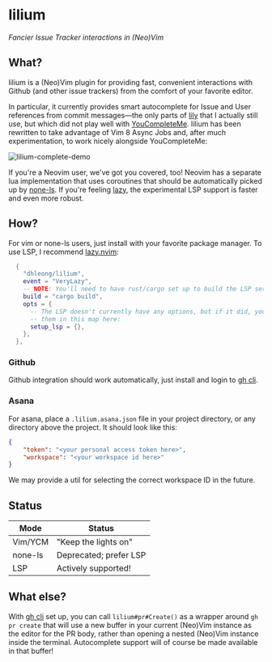 lilium
======

*Fancier Issue Tracker interactions in (Neo)Vim*

## What?

lilium is a (Neo)Vim plugin for providing fast, convenient interactions with
Github (and other issue trackers) from the comfort of your favorite editor.

In particular, it currently provides smart autocomplete for Issue and User
references from commit messages—the only parts of [lily][1] that I actually
still use, but which did not play well with [YouCompleteMe][2]. lilium has
been rewritten to take advantage of Vim 8 Async Jobs and, after much
experimentation, to work nicely alongside YouCompleteMe:

![lilium-complete-demo](https://cloud.githubusercontent.com/assets/816150/12022022/d9516fae-ad59-11e5-993e-5773312fb1ff.gif)

If you're a Neovim user, we've got you covered, too! Neovim has a separate lua
implementation that uses coroutines that should be automatically picked up by
[none-ls][3]. If you're feeling [lazy][4], the experimental LSP support is
faster and even more robust.

## How?

For vim or none-ls users, just install with your favorite package manager. To use LSP, I recommend [lazy.nvim][4]:

```lua
  {
    "dhleong/lilium",
    event = "VeryLazy",
    -- NOTE: You'll need to have rust/cargo set up to build the LSP server
    build = "cargo build",
    opts = {
      -- The LSP doesn't currently have any options, but if it did, you could pass
      -- them in this map here:
      setup_lsp = {},
    },
  },
```

### Github

Github integration should work automatically, just install and login to [gh cli][5].

### Asana

For asana, place a `.lilium.asana.json` file in your project directory, or any directory above the project. It should look like this:

```json
{
    "token": "<your personal access token here>",
    "workspace": "<your workspace id here>"
}
```

We may provide a util for selecting the correct workspace ID in the future.

## Status

Mode| Status
--|--
Vim/YCM | "Keep the lights on"
none-ls | Deprecated; prefer LSP
LSP | Actively supported!

## What else?

With [gh cli][5] set up, you can call `lilium#pr#Create()` as a wrapper around `gh pr create` that will use a new buffer in your current (Neo)Vim instance as the editor for the PR body, rather than opening a nested (Neo)Vim instance inside the terminal. Autocomplete support will of course be made available in that buffer!

[1]: https://github.com/dhleong/lily
[2]: https://github.com/Valloric/YouCompleteMe
[3]: https://github.com/nvimtools/none-ls.nvim
[4]: https://github.com/folke/lazy.nvim
[5]: https://cli.github.com
